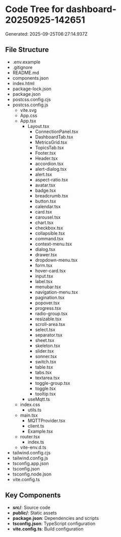 # Code Tree for dashboard-20250925-142651

Generated: 2025-09-25T06:27:14.937Z

## File Structure

- .env.example
- .gitignore
- README.md
- components.json
- index.html
- package-lock.json
- package.json
- postcss.config.cjs
- postcss.config.js
  - vite.svg
  - App.css
  - App.tsx
    - Layout.tsx
      - ConnectionPanel.tsx
      - DashboardTab.tsx
      - MetricsGrid.tsx
      - TopicsTab.tsx
      - Footer.tsx
      - Header.tsx
      - accordion.tsx
      - alert-dialog.tsx
      - alert.tsx
      - aspect-ratio.tsx
      - avatar.tsx
      - badge.tsx
      - breadcrumb.tsx
      - button.tsx
      - calendar.tsx
      - card.tsx
      - carousel.tsx
      - chart.tsx
      - checkbox.tsx
      - collapsible.tsx
      - command.tsx
      - context-menu.tsx
      - dialog.tsx
      - drawer.tsx
      - dropdown-menu.tsx
      - form.tsx
      - hover-card.tsx
      - input.tsx
      - label.tsx
      - menubar.tsx
      - navigation-menu.tsx
      - pagination.tsx
      - popover.tsx
      - progress.tsx
      - radio-group.tsx
      - resizable.tsx
      - scroll-area.tsx
      - select.tsx
      - separator.tsx
      - sheet.tsx
      - skeleton.tsx
      - slider.tsx
      - sonner.tsx
      - switch.tsx
      - table.tsx
      - tabs.tsx
      - textarea.tsx
      - toggle-group.tsx
      - toggle.tsx
      - tooltip.tsx
    - useMqtt.ts
  - index.css
    - utils.ts
  - main.tsx
    - MQTTProvider.tsx
    - client.ts
    - Example.tsx
  - router.tsx
    - index.ts
  - vite-env.d.ts
- tailwind.config.cjs
- tailwind.config.js
- tsconfig.app.json
- tsconfig.json
- tsconfig.node.json
- vite.config.ts

## Key Components

- **src/**: Source code
- **public/**: Static assets
- **package.json**: Dependencies and scripts
- **tsconfig.json**: TypeScript configuration
- **vite.config.ts**: Build configuration

